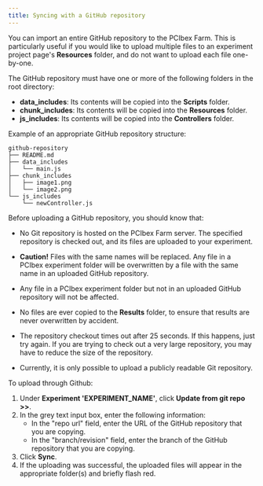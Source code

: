 ```yaml
---
title: Syncing with a GitHub repository
---
```


You can import an entire GitHub repository to the PCIbex Farm. This is particularly useful if you would like to upload multiple files to an experiment project page's **Resources** folder, and do not want to upload each file one-by-one.

The GitHub repository must have one or more of the following folders in the root directory:

+ **data_includes**: Its contents will be copied into the **Scripts** folder.
+ **chunk_includes**: Its contents will be copied into the **Resources** folder.
+ **js_includes**: Its contents will be copied into the **Controllers** folder.

Example of an appropriate GitHub repository structure:

```
github-repository
├── README.md
├── data_includes
│   └── main.js
├── chunk_includes
│   ├── image1.png
│   └── image2.png
└── js_includes
    └── newController.js
```
Before uploading a GitHub repository, you should know that:

- No Git repository is hosted on the PCIbex Farm server. The specified repository is checked out, and its files are uploaded to your experiment. 

- **Caution!** Files with the same names will be replaced. Any file in a PCIbex experiment folder will be overwritten by a file with the same name in an uploaded GitHub repository. 

- Any file in a PCIbex experiment folder but not in an uploaded GitHub repository will not be affected.

- No files are ever copied to the **Results** folder, to ensure that results are never overwritten by accident.

- The repository checkout times out after 25 seconds. If this happens, just try again. If you are trying to check out a very large repository, you may have to reduce the size of the repository.

- Currently, it is only possible to upload a publicly readable Git repository.

  

To upload through Github:

1. Under **Experiment 'EXPERIMENT_NAME'**, click **Update from git repo >>**.
2. In the grey text input box, enter the following information:
   + In the "repo url" field, enter the URL of the GitHub repository that you are copying.
   + In the "branch/revision" field, enter the branch of the GitHub repository that you are copying.
3. Click **Sync**.
4. If the uploading was successful, the uploaded files will appear in the appropriate folder(s) and briefly flash red.


